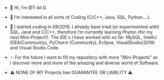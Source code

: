 - 👋 Hi, I’m @T-Al-D.
- 👀 I’m interested in all sorts of Coding (C/C++, Java, SQL, Python....).
- 🌱 I started coding in 09/2019. I already have tried (or experimented with) SQL, Java and C/C++, therefore I’m currently learning Phyton (for my next Mini-Project!). The IDE´s I have worked with so far: MySQL, IntelliJ IDEA(Community), PyCharm (Community), Eclipse, VisualStudio(2019) and Visual Studio Code.
- ✨ For the future I want to fill my repository with more "Mini-Projects" as I discover more and more of the amazing and diverse world of Software.

- ⚠️ NONE OF MY Projects has GUARANTEE OR LIABILITY ⚠️ 
<!---
T-Al-D/T-Al-D is a ✨ special ✨ repository because its `README.md` (this file) appears on your GitHub profile.
You can click the Preview link to take a look at your changes.
--->

